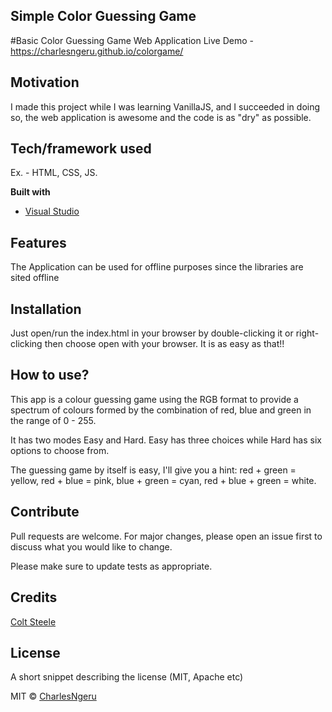 ## Simple Color Guessing Game
#Basic Color Guessing Game Web Application
Live Demo - https://charlesngeru.github.io/colorgame/
 
## Motivation
I made this project while I was learning VanillaJS, and I succeeded in doing so, the web application is awesome and the code is as "dry" as possible.

## Tech/framework used
Ex. - HTML, CSS, JS.


<b>Built with</b>
- [Visual Studio](https://visualstudio.com)

## Features
The Application can be used for offline purposes since the libraries are sited offline

## Installation
Just open/run the index.html in your browser by double-clicking it or right-clicking then choose open with your browser. It is as easy as that!!

## How to use?
This app is a colour guessing game using the RGB format to provide a spectrum of colours formed by the combination of red, blue and green in the range of 0 - 255.

It has two modes Easy and Hard. Easy has three choices while Hard has six options to choose from.

The guessing game by itself is easy, I'll give you a hint: red + green = yellow, red + blue = pink, blue + green = cyan, red + blue + green = white.

## Contribute

Pull requests are welcome. For major changes, please open an issue first to discuss what you would like to change.

Please make sure to update tests as appropriate.

## Credits
[Colt Steele](https://github.com/Colt)

## License
A short snippet describing the license (MIT, Apache etc)

MIT © [CharlesNgeru](https://github.com/CharlesNgeru)
